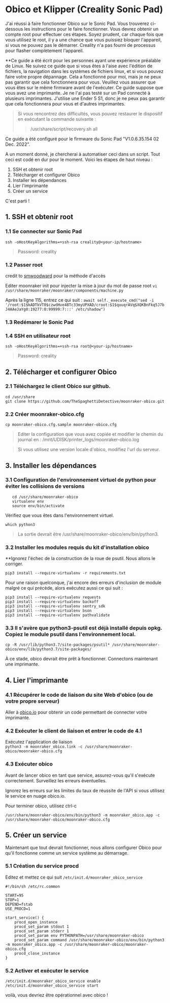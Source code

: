 # Obico et Klipper (Creality Sonic Pad)
J'ai réussi à faire fonctionner Obico sur le Sonic Pad. Vous trouverez ci-dessous les instructions pour le faire fonctionner. Vous devrez obtenir un compte root pour effectuer ces étapes. Soyez prudent, car chaque fois que vous utilisez le root, il y a une chance que vous puissiez bloquer l'appareil, si vous ne pouvez pas le démarrer. Creality n'a pas fourni de processus pour flasher complètement l'appareil.


**Ce guide a été écrit pour les personnes ayant une expérience préalable de Linux. Ne suivez ce guide que si vous êtes à l'aise avec l'édition de fichiers, la navigation dans les systèmes de fichiers linux, et si vous pouvez faire votre propre dépannage. Cela a fonctionné pour moi, mais je ne peux pas garantir que cela fonctionnera pour vous. Veuillez vous assurer que vous êtes sur le même firmware avant de l'exécuter. Ce guide suppose que vous avez une imprimante. Je ne l'ai pas testé sur un Pad connecté à plusieurs imprimantes. J'utilise une Ender 5 S1, donc je ne peux pas garantir que cela fonctionnera pour vous et d'autres imprimantes.


>Si vous rencontrez des difficultés, vous pouvez restaurer le dispositif en exécutant la commande suivante :
>>/usr/share/script/recovery.sh all

Ce guide a été configuré pour le firmware du Sonic Pad "V1.0.6.35.154 02 Dec. 2022".

A un moment donné, je chercherai à automatiser ceci dans un script. Tout ceci est codé en dur pour le moment.
Voici les étapes de haut niveau :

1. SSH et obtenir root
2. Télécharger et configurer Obico
3. Installer les dépendances
4. Lier l'imprimante
5. Créer un service

C'est parti !

## 1. SSH et obtenir root

  ### 1.1 Se connecter sur Sonic Pad
  ```ssh -oHostKeyAlgorithms=+ssh-rsa creality@<your-ip/hostname>```
  >Password: creality
  
  ### 1.2 Passer root
  credit to [smwoodward](https://github.com/smwoodward/Sonic-Pad-Updates/blob/main/root_access/Root) pour la méthode d'accès

  Editer moonraker init pour injecter la mise à jour du mot de passe root
  `vi /usr/share/moonraker/moonraker/components/machine.py`

  Après la ligne 115, entrez ce qui suit :
  ```await self._execute_cmd("sed -i '/root:$1$kADTkVT0$czwdHve48Tc33myUPXAD/croot:$1$quuqrAVq$XQKBnFkq5J7bJ4AAeJaYg0:19277:0:99999:7:::' /etc/shadow")```

  ### 1.3 Redémarer le Sonic Pad

  ### 1.4 SSH en utilisateur root
  ```ssh -oHostKeyAlgorithms=+ssh-rsa root@<your-ip/hostname>```
  >Password: creality

## 2. Télécharger et configurer Obico

  ### 2.1 Téléchargez le client Obico sur github.
  ```
  cd /usr/share
  git clone https://github.com/TheSpaghettiDetective/moonraker-obico.git
  ```

  ### 2.2 Créer moonraker-obico.cfg
  ```
  cp moonraker-obico.cfg.sample moonraker-obico.cfg
  ```
  >Editer la configuration que vous avez copiée et modifier le chemin du journal en : /mnt/UDISK/printer_logs/moonraker-obico.log
  
  >Si vous utilisez une version locale d'obico, modifiez l'url du serveur.



## 3. Installer les dépendances

  ### 3.1 Configuration de l'environnement virtuel de python pour éviter les collisions de versions
  ```pip3 install virtualenv
     cd /usr/share/moonraker-obico
     virtualenv env
     source env/bin/activate
  ```
  
  Vérifiez que vous êtes dans l'environnement virtuel.
  
  ```which python3```
          
  >La sortie devrait être /usr/share/moonraker-obico/env/bin/python3.


  ### 3.2 Installer les modules requis du kit d'installation obico
 **Ignorez l'échec de la construction de la roue de psutil. Nous allons le corriger.
 
 
 ```pip3 install --require-virtualenv -r requirements.txt```

  Pour une raison quelconque, j'ai encore des erreurs d'inclusion de module malgré ce qui précède, alors exécutez aussi ce qui suit :
  ```
  pip3 install --require-virtualenv requests
  pip3 install --require-virtualenv backoff
  pip3 install --require-virtualenv sentry_sdk
  pip3 install --require-virtualenv bson
  pip3 install --require-virtualenv pathvalidate
  ```


  ### 3.3 Il s'avère que python3-psutil est déjà installé depuis opkg. Copiez le module psutil dans l'environnement local.
  ```cp -R /usr/lib/python3.7/site-packages/psutil* /usr/share/moonraker-obico/env/lib/python3.7/site-packages/```
 
 
  À ce stade, obico devrait être prêt à fonctionner. Connectons maintenant une imprimante.


## 4. Lier l'imprimante

  ### 4.1 Récupérer le code de liaison du site Web d'obico (ou de votre propre serveur)
  
  Aller à [obico.io](https://app.obico.io/printers/wizard/setup/) pour obtenir un code permettant de connecter votre imprimante.
 
  ### 4.2 Exécuter le client de liaison et entrer le code de 4.1
  Exécutez l'application de liaison                  
  ```python3 -m moonraker_obico.link -c /usr/share/moonraker-obico/moonraker-obico.cfg```


  ### 4.3 Exécuter obico
  Avant de lancer obico en tant que service, assurez-vous qu'il s'exécute correctement. Surveillez les erreurs éventuelles.
  
  Ignorez les erreurs sur les limites du taux de réussite de l'API si vous utilisez le service en nuage obico.io.
  
  Pour terminer obico, utilisez ctrl-c
  
  ```/usr/share/moonraker-obico/env/bin/python3 -m moonraker_obico.app -c /usr/share/moonraker-obico/moonraker-obico.cfg```


## 5. Créer un service

  Maintenant que tout devrait fonctionner, nous allons configurer Obico pour qu'il fonctionne comme un service système au démarrage.

  ### 5.1 Création du service procd
  Editez et mettez ce qui suit `/etc/init.d/moonraker_obico_service`

  ```
  #!/bin/sh /etc/rc.common

  START=95
  STOP=1
  DEPEND=fstab
  USE_PROCD=1

  start_service() {
      procd_open_instance
      procd_set_param stdout 1
      procd_set_param stderr 1
      procd_set_param env PYTHONPATH=/usr/share/moonraker-obico
      procd_set_param command /usr/share/moonraker-obico/env/bin/python3 -m moonraker_obico.app -c /usr/share/moonraker-obico/moonraker-obico.cfg
      procd_close_instance
  }
  ```
  
  
  ### 5.2 Activer et exécuter le service
  ```
  /etc/init.d/moonraker_obico_service enable
  /etc/init.d/moonraker_obico_service start
  ```

voilà, vous devriez être opérationnel avec obico !
